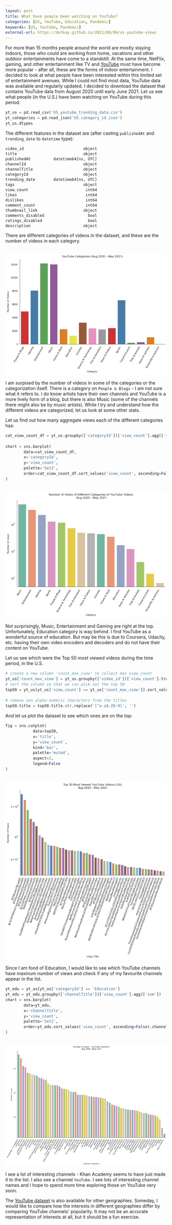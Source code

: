 ```yaml
---
layout: post
title: What have people been watching on YouTube?
categories: [US, YouTube, Education, Pandemic]
keywords: [US, YouTube, Pandemic]
external-url: https://dotkay.github.io/2021/06/06/us-youtube-views
---
```


For more than 15 months people around the world are mostly staying indoors, those who could are working from home, vacations and other outdoor entertainments have come to a standstill. At the same time, NetFlix, gaming, and other entertainment like TV and [YouTube](https://www.youtube.com/) must have become more popular - after all, these are the forms of indoor entertainment. I decided to look at what people have been interested within this limited set of entertainment avenues. While I could not find most data, YouTube data was available and regularly updated. I decided to download the dataset that contains YouTube data from August 2020 until early June 2021. Let us see what people (in the U.S.) have been watching on YouTube during this period.

```python
yt_us = pd.read_csv('US_youtube_trending_data.csv')
yt_categories = pd.read_json('US_category_id.json')
yt_us.dtypes
```

The different features in the dataset are (after casting `publishedAt` and `trending_date` to `datetime` type):

```
video_id                          object
title                             object
publishedAt          datetime64[ns, UTC]
channelId                         object
channelTitle                      object
categoryId                        object
trending_date        datetime64[ns, UTC]
tags                              object
view_count                         int64
likes                              int64
dislikes                           int64
comment_count                      int64
thumbnail_link                    object
comments_disabled                   bool
ratings_disabled                    bool
description                       object
```

There are different categories of videos in the dataset, and these are the number of videos in each category.

<br>
<div class="img_container">
<center><img src="https://raw.githubusercontent.com/dotkay/data_science/master/plots/n_cat_videos.png"></center>
</div>

I am surpised by the number of videos in some of the categories or the categorization itself. There is a category on `People & Blogs` - I am not sure what it refers to. I do know artists have their own channels and YouTube is a more lively form of a blog, but there is also Music (some of the channels there might also be by music artists). While I try and understand how the different videos are categorized, let us look at some other stats.

Let us find out how many aggregate views each of the different categories has:

```python
cat_view_count_df = yt_us.groupby(['categoryId'])['view_count'].agg(['sum'])

chart = sns.barplot(
        data=cat_view_count_df,
        x='categoryId',
        y='view_count',
        palette='Set2',
        order=cat_view_count_df.sort_values('view_count', ascending=False).category
)
```
<br>
<div class="img_container">
<center><img src="https://raw.githubusercontent.com/dotkay/data_science/master/plots/nviews_cat_videos.png"></center>
</div>

Not surprisingly, Music, Entertainment and Gaming are right at the top. Unfortunately, Education category is way behind. I find YouTube as a wonderful source of education. But may be this is due to Coursera, Udacity, etc. having their own video encoders and decoders and do not have their content on YouTube.

Let us see which were the Top 50 most viewed videos during the time period, in the U.S.

```python
# create a new column 'count_max_view' to collect max view_count
yt_us['count_max_view'] = yt_us.groupby(['video_id'])['view_count'].transform(max)
# sort the column so that we can pick out the top 50
top50 = yt_us[yt_us['view_count'] == yt_us['count_max_view']].sort_values(by=['count_max_view'], 
                                                                          ascending=False).head(50)
# remove non alpha-numeric characters from the titles
top50.title = top50.title.str.replace('[^a-zA-Z0-9]', '')
```

And let us plot the dataset to see which ones are on the top:

```python
fig = sns.catplot(
            data=top50,
            x='title',
            y='view_count',
            kind='bar',
            palette='muted',
            aspect=2,
            legend=False
)
```
<br>
<div class="img_container">
<center><img src="https://raw.githubusercontent.com/dotkay/data_science/master/plots/top50_yt_videos.png"></center>
</div>

Since I am fond of Education, I would like to see which YouTube channels have maxinum number of views and check if any of my favourite channels appear in the list.

```python
yt_edu = yt_us[yt_us['categoryId'] == 'Education']
yt_edu = yt_edu.groupby(['channelTitle'])['view_count'].agg(['sum'])
chart = sns.barplot(
        data=yt_edu,
        x='channelTitle',
        y='view_count',
        palette='Set2',
        order=yt_edu.sort_values('view_count', ascending=False).channelTitle
)
```

<br>
<div class="img_container">
<center><img src="https://raw.githubusercontent.com/dotkay/data_science/master/plots/yt_edu_views.png"></center>
</div>

I see a lot of interesting channels - Khan Academy seems to have just made it to the list. I also see a channel `YouTube`. I see lots of interesting channel names and I hope to spend more time exploring those on YouTube very soon.

The [YouTube dataset](https://www.kaggle.com/rsrishav/youtube-trending-video-dataset) is also available for other geographies. Someday, I would like to compare how the interests in different geographies differ by comparing YouTube channels' popularity. It may not be an accurate representation of interests at all, but it should be a fun exercise.